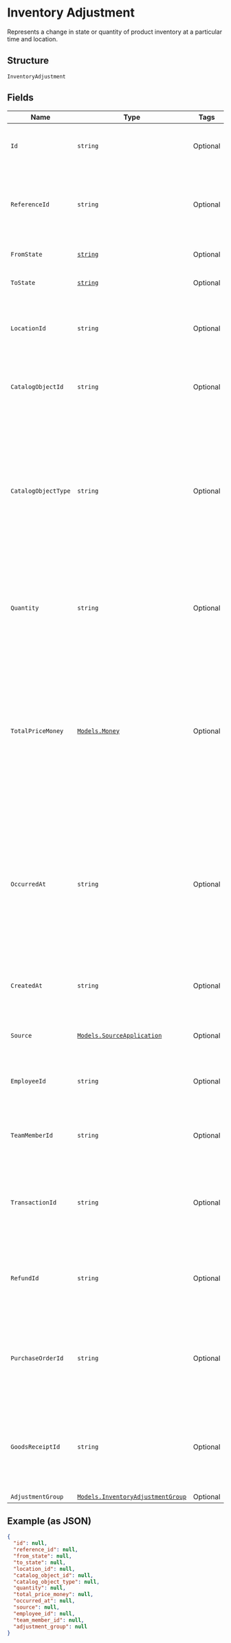
# Inventory Adjustment

Represents a change in state or quantity of product inventory at a
particular time and location.

## Structure

`InventoryAdjustment`

## Fields

| Name | Type | Tags | Description |
|  --- | --- | --- | --- |
| `Id` | `string` | Optional | A unique ID generated by Square for the<br>`InventoryAdjustment`.<br>**Constraints**: *Maximum Length*: `100` |
| `ReferenceId` | `string` | Optional | An optional ID provided by the application to tie the<br>`InventoryAdjustment` to an external<br>system.<br>**Constraints**: *Maximum Length*: `255` |
| `FromState` | [`string`](../../doc/models/inventory-state.md) | Optional | Indicates the state of a tracked item quantity in the lifecycle of goods. |
| `ToState` | [`string`](../../doc/models/inventory-state.md) | Optional | Indicates the state of a tracked item quantity in the lifecycle of goods. |
| `LocationId` | `string` | Optional | The Square-generated ID of the [Location](../../doc/models/location.md) where the related<br>quantity of items is being tracked.<br>**Constraints**: *Maximum Length*: `100` |
| `CatalogObjectId` | `string` | Optional | The Square-generated ID of the<br>[CatalogObject](../../doc/models/catalog-object.md) being tracked.<br>**Constraints**: *Maximum Length*: `100` |
| `CatalogObjectType` | `string` | Optional | The [type](../../doc/models/catalog-object-type.md) of the [CatalogObject](../../doc/models/catalog-object.md) being tracked.<br><br>The Inventory API supports setting and reading the `"catalog_object_type": "ITEM_VARIATION"` field value.<br>In addition, it can also read the `"catalog_object_type": "ITEM"` field value that is set by the Square Restaurants app.<br>**Constraints**: *Maximum Length*: `14` |
| `Quantity` | `string` | Optional | The number of items affected by the adjustment as a decimal string.<br>Can support up to 5 digits after the decimal point.<br>**Constraints**: *Maximum Length*: `26` |
| `TotalPriceMoney` | [`Models.Money`](../../doc/models/money.md) | Optional | Represents an amount of money. `Money` fields can be signed or unsigned.<br>Fields that do not explicitly define whether they are signed or unsigned are<br>considered unsigned and can only hold positive amounts. For signed fields, the<br>sign of the value indicates the purpose of the money transfer. See<br>[Working with Monetary Amounts](https://developer.squareup.com/docs/build-basics/working-with-monetary-amounts)<br>for more information. |
| `OccurredAt` | `string` | Optional | A client-generated RFC 3339-formatted timestamp that indicates when<br>the inventory adjustment took place. For inventory adjustment updates, the `occurred_at`<br>timestamp cannot be older than 24 hours or in the future relative to the<br>time of the request.<br>**Constraints**: *Maximum Length*: `34` |
| `CreatedAt` | `string` | Optional | An RFC 3339-formatted timestamp that indicates when the inventory adjustment is received.<br>**Constraints**: *Maximum Length*: `34` |
| `Source` | [`Models.SourceApplication`](../../doc/models/source-application.md) | Optional | Represents information about the application used to generate a change. |
| `EmployeeId` | `string` | Optional | The Square-generated ID of the [Employee](../../doc/models/employee.md) responsible for the<br>inventory adjustment.<br>**Constraints**: *Maximum Length*: `100` |
| `TeamMemberId` | `string` | Optional | The Square-generated ID of the [Team Member](../../doc/models/team-member.md) responsible for the<br>inventory adjustment.<br>**Constraints**: *Maximum Length*: `100` |
| `TransactionId` | `string` | Optional | The Square-generated ID of the [Transaction](../../doc/models/transaction.md) that<br>caused the adjustment. Only relevant for payment-related state<br>transitions.<br>**Constraints**: *Maximum Length*: `255` |
| `RefundId` | `string` | Optional | The Square-generated ID of the [Refund](../../doc/models/refund.md) that<br>caused the adjustment. Only relevant for refund-related state<br>transitions.<br>**Constraints**: *Maximum Length*: `255` |
| `PurchaseOrderId` | `string` | Optional | The Square-generated ID of the purchase order that caused the<br>adjustment. Only relevant for state transitions from the Square for Retail<br>app.<br>**Constraints**: *Maximum Length*: `100` |
| `GoodsReceiptId` | `string` | Optional | The Square-generated ID of the goods receipt that caused the<br>adjustment. Only relevant for state transitions from the Square for Retail<br>app.<br>**Constraints**: *Maximum Length*: `100` |
| `AdjustmentGroup` | [`Models.InventoryAdjustmentGroup`](../../doc/models/inventory-adjustment-group.md) | Optional | - |

## Example (as JSON)

```json
{
  "id": null,
  "reference_id": null,
  "from_state": null,
  "to_state": null,
  "location_id": null,
  "catalog_object_id": null,
  "catalog_object_type": null,
  "quantity": null,
  "total_price_money": null,
  "occurred_at": null,
  "source": null,
  "employee_id": null,
  "team_member_id": null,
  "adjustment_group": null
}
```

